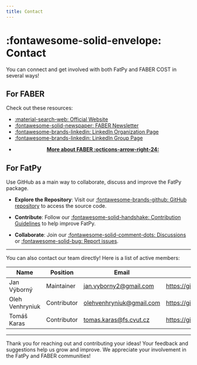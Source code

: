 ```yaml
---
title: Contact
---
```


# :fontawesome-solid-envelope: Contact

You can connect and get involved with both FatPy and FABER COST in several ways!

## For FABER

Check out these resources:
<div class="grid cards" markdown>

- [:material-search-web: Official Website](https://faber-cost.eu/)
- [:fontawesome-solid-newspaper: FABER Newsletter](https://faber-cost.eu/media-newsletter/)
- [:fontawesome-brands-linkedin: LinkedIn Organization Page](https://www.linkedin.com/company/faber-cost/about/)
- [:fontawesome-brands-linkedin: LinkedIn Group Page](https://www.linkedin.com/groups/13170259/)

</div>

<div class="grid cards" style="text-align: center;" markdown>

- **[More about FABER :octicons-arrow-right-24:](faber_cost.md)**

</div>

## For FatPy

Use GitHub as a main way to collaborate, discuss and improve the FatPy package.

- **Explore the Repository**:
Visit our [:fontawesome-brands-github: GitHub repository](https://github.com/faberorg/fatpy) to access the source code.

- **Contribute**:
Follow our [:fontawesome-solid-handshake: Contribution Guidelines](development/contributing.md) to help improve FatPy.

- **Collaborate**:
Join our [:fontawesome-solid-comment-dots: Discussions](https://github.com/faberorg/fatpy/discussions) or [:fontawesome-solid-bug: Report issues](https://github.com/faberorg/fatpy/issues).

---
You can also contact our team directly! Here is a list of active members:

| Name              | Position        | Email                       | Github                           |
| ----------------- | --------------- | --------------------------- | -------------------------------- |
| Jan Výborný       | Maintainer      | <jan.vyborny2@gmail.com>    | <https://github.com/faberorg>   |
| Oleh Venhryniuk   | Contributor     | <olehvenhryniuk@gmail.com>  | <https://github.com/justOleh>    |
| Tomáš Karas       | Contributor     | <tomas.karas@fs.cvut.cz>    | <https://github.com/KarasTomas>  |

---

Thank you for reaching out and contributing your ideas!
Your feedback and suggestions help us grow and improve.
We appreciate your involvement in the FatPy and FABER communities!
